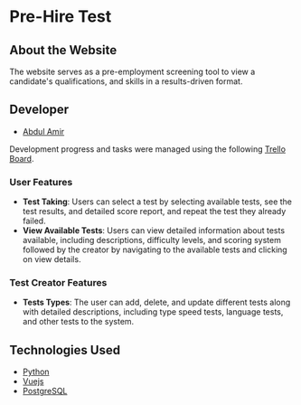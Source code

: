 # Pre-Hire Test

## About the Website

The website serves as a pre-employment screening tool to view a candidate's qualifications, and skills in a results-driven format.

## Developer
- [Abdul Amir](https://github.com/AbdulAmir1)

Development progress and tasks were managed using the following [Trello Board](https://trello.com/b/GkyG3AF6/booking).

### User Features

- **Test Taking**: Users can select a test  by selecting available tests, see the test results, and detailed score report, and repeat the test they already failed.
- **View Available Tests**: Users can view detailed information about tests available, including descriptions, difficulty levels, and scoring system followed by the creator by navigating to the available tests and clicking on view details.


### Test Creator Features

- **Tests Types**: The user can add, delete, and update different tests along with detailed descriptions, including type speed tests, language tests, and other tests  to the system.


## Technologies Used

- [Python](https://www.python.org/)
- [Vuejs](https://vuejs.org/)
- [PostgreSQL](https://www.postgresql.org/)
